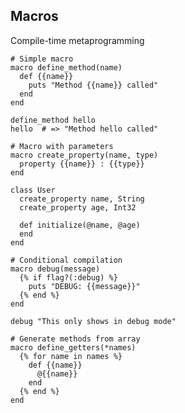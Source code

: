 <!-- METADATA
{
  "title": "Crystal Macros",
  "tags": [
    "crystal",
    "metaprogramming",
    "macros"
  ],
  "language": "crystal"
}
-->

## Macros
Compile-time metaprogramming
```crystal
# Simple macro
macro define_method(name)
  def {{name}}
    puts "Method {{name}} called"
  end
end

define_method hello
hello  # => "Method hello called"

# Macro with parameters
macro create_property(name, type)
  property {{name}} : {{type}}
end

class User
  create_property name, String
  create_property age, Int32

  def initialize(@name, @age)
  end
end

# Conditional compilation
macro debug(message)
  {% if flag?(:debug) %}
    puts "DEBUG: {{message}}"
  {% end %}
end

debug "This only shows in debug mode"

# Generate methods from array
macro define_getters(*names)
  {% for name in names %}
    def {{name}}
      @{{name}}
    end
  {% end %}
end
```
